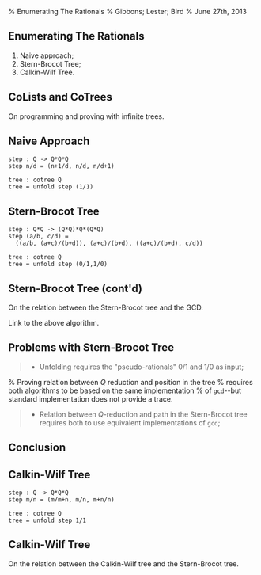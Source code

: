 % Enumerating The Rationals
% Gibbons; Lester; Bird
% June 27th, 2013

## Enumerating The Rationals

  1. Naive approach;
  2. Stern-Brocot Tree;
  3. Calkin-Wilf Tree.
  
## CoLists and CoTrees

  On programming and proving with infinite trees.
  
## Naive Approach

    step : Q -> Q*Q*Q
    step n/d = (n+1/d, n/d, n/d+1)
    
    tree : cotree Q
    tree = unfold step (1/1)
  
## Stern-Brocot Tree

    step : Q*Q -> (Q*Q)*Q*(Q*Q)
    step (a/b, c/d) =
      ((a/b, (a+c)/(b+d)), (a+c)/(b+d), ((a+c)/(b+d), c/d))
    
    tree : cotree Q
    tree = unfold step (0/1,1/0)
    
## Stern-Brocot Tree (cont'd)

  On the relation between the Stern-Brocot tree and the GCD.
  
  Link to the above algorithm.
  
## Problems with Stern-Brocot Tree

> - Unfolding requires the "pseudo-rationals" $0/1$ and $1/0$ as input;

% Proving relation between $Q$ reduction and position in the tree
% requires both algorithms to be based on the same implementation
% of `gcd`--but standard implementation does not provide a trace.

> - Relation between $Q$-reduction and path in the Stern-Brocot tree
    requires both to use equivalent implementations of `gcd`;
  
## Conclusion
    
## Calkin-Wilf Tree

    step : Q -> Q*Q*Q
    step m/n = (m/m+n, m/n, m+n/n)
    
    tree : cotree Q
    tree = unfold step 1/1
    
## Calkin-Wilf Tree

  On the relation between the Calkin-Wilf tree and the Stern-Brocot tree.
  
